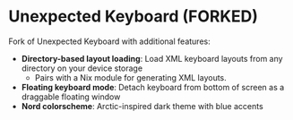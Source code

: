 # Unexpected Keyboard (FORKED)

Fork of Unexpected Keyboard with additional features:

- **Directory-based layout loading**: Load XML keyboard layouts from any directory on your device storage
  - Pairs with a Nix module for generating XML layouts.
- **Floating keyboard mode**: Detach keyboard from bottom of screen as a draggable floating window  
- **Nord colorscheme**: Arctic-inspired dark theme with blue accents
